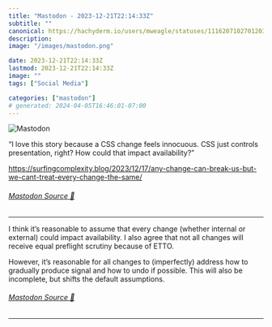 ```yaml
---
title: "Mastodon - 2023-12-21T22:14:33Z"
subtitle: ""
canonical: https://hachyderm.io/users/mweagle/statuses/111620710270120301
description:
image: "/images/mastodon.png"

date: 2023-12-21T22:14:33Z
lastmod: 2023-12-21T22:14:33Z
image: ""
tags: ["Social Media"]

categories: ["mastodon"]
# generated: 2024-04-05T16:46:01-07:00
---
```

![Mastodon](/images/mastodon.png)

<p>“I love this story because a CSS change feels innocuous. CSS just controls presentation, right? How could that impact availability?”</p><p><a href="https://surfingcomplexity.blog/2023/12/17/any-change-can-break-us-but-we-cant-treat-every-change-the-same/" target="_blank" rel="nofollow noopener noreferrer" translate="no"><span class="invisible">https://</span><span class="ellipsis">surfingcomplexity.blog/2023/12</span><span class="invisible">/17/any-change-can-break-us-but-we-cant-treat-every-change-the-same/</span></a></p>


###### [Mastodon Source 🐘](https://hachyderm.io/@mweagle/111620710270120301)

___

<p>I think it’s reasonable to assume that every change (whether internal or external) could impact availability. I also agree that not all changes will receive equal preflight scrutiny because of ETTO. </p><p>However, it’s reasonable for all changes to (imperfectly) address how to gradually produce signal and how to undo if possible. This will also be incomplete, but shifts the default assumptions.</p>


###### [Mastodon Source 🐘](https://hachyderm.io/@mweagle/111620742260841043)

___
